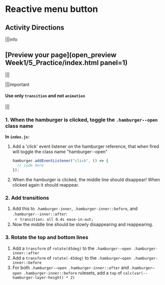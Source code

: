 # Reactive menu button

## Activity Directions

|||info

## [Preview your page](open_preview Week1/5_Practice/index.html panel=1)

|||

|||important

#### Use only `transition` and not `animation`

|||

### 1. When the hamburger is clicked, toggle the `.hamburger--open` class name

**In `index.js`:**

1. Add a 'click' event listener on the hamburger reference, that when fired will toggle the class name "hamburger--open"
   ```javascript
   hamburger.addEventListener("click", () => {
     // code here
   });
   ```
2. When the hamburger is clicked, the middle line should disappear! When clicked again it should reappear.

### 2. Add transitions

1. Add this to `.hamburger-inner`, `.hamburger-inner::before`, and `.hamburger--inner::after`:
   - `transition: all 0.4s ease-in-out;`
2. Now the middle line should be slowly disappearing and reappearing.

### 3. Rotate the top and bottom lines

1. Add a `transform` of `rotate(45deg)` to the `.hamburger-—open .hamburger-inner::after`
2. Add a `transform` of `rotate(-45deg)` to the `.hamburger—open .hamburger-inner::before`
3. For both `.hamburger-—open .hamburger-inner::after` and `.hamburger—open .hamburger-inner::before` rulesets, add a `top` of `calc(var(--hamburger-layer-height) * 2)`
